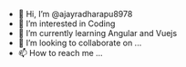 - 👋 Hi, I’m @ajayradharapu8978
- 👀 I’m interested in Coding
- 🌱 I’m currently learning Angular and Vuejs
- 💞️ I’m looking to collaborate on ...
- 📫 How to reach me ...

<!---
ajayradharapu8978/ajayradharapu8978 is a ✨ special ✨ repository because its `README.md` (this file) appears on your GitHub profile.
You can click the Preview link to take a look at your changes.
--->
